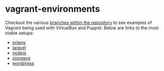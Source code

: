 vagrant-environments
====================

Checkout the various [branches within the repository](../../branches/all) to see examples of Vagrant being used with VirtualBox and Puppet. Below are links to the most stable setups:

* [erlang](../../tree/erlang)
* [laravel](../../tree/laravel)
* [nodejs](../../tree/nodejs)
* [pioneers](../../tree/pioneers)
* [wordpress](../../tree/wordpress)
